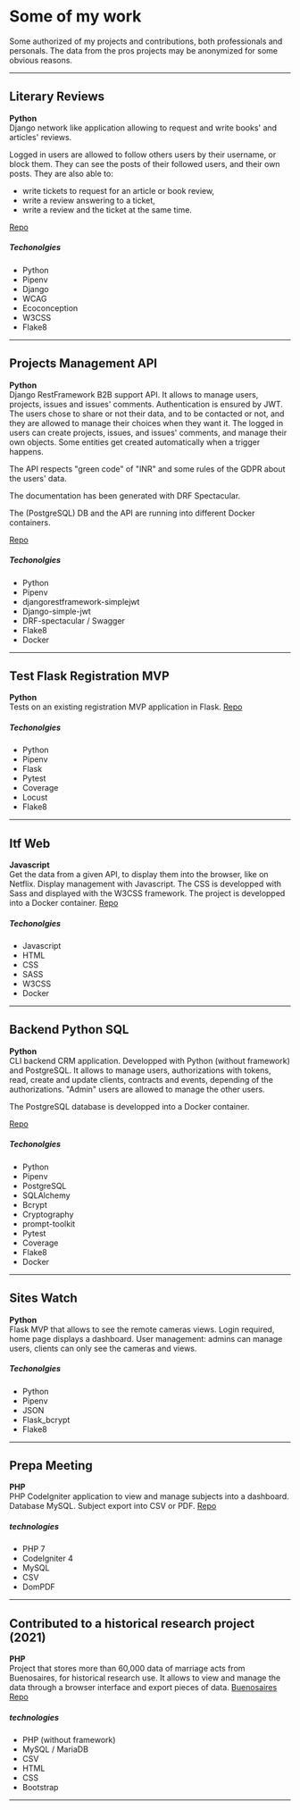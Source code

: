 
# Some of my work 

Some authorized of my projects and contributions, both professionals and personals. The data from the pros projects may be anonymized for some obvious reasons. 

---- 
## Literary Reviews 
**Python**     
Django network like application allowing to request and write books' and articles' reviews. 

Logged in users are allowed to follow others users by their username, or block them. They can see the posts of their followed users, and their own posts. 
They are also able to:
- write tickets to request for an article or book review, 
- write a review answering to a ticket, 
- write a review and the ticket at the same time. 

[Repo](https://github.com/morganprieur/Literary_reviews/tree/main) 


##### Techonolgies 
* Python 
* Pipenv 
* Django 
* WCAG 
* Ecoconception 
* W3CSS 
* Flake8 

---- 
## Projects Management API 
**Python**     
Django RestFramework B2B support API. 
It allows to manage users, projects, issues and issues' comments. Authentication is ensured by JWT. The users chose to share or not their data, and to be contacted or not, and they are allowed to manage their choices when they want it. 
The logged in users can create projects, issues, and issues' comments, and manage their own objects. Some entities get created automatically when a trigger happens. 

The API respects "green code" of "INR" and some rules of the GDPR about the users' data. 

The documentation has been generated with DRF Spectacular. 

The (PostgreSQL) DB and the API are running into different Docker containers. 

[Repo](https://github.com/morganprieur/Projects_management_API) 

##### Techonolgies 
* Python 
* Pipenv 
* djangorestframework-simplejwt 
* Django-simple-jwt 
* DRF-spectacular / Swagger 
* Flake8 
* Docker 

---- 
## Test Flask Registration MVP 
**Python**     
Tests on an existing registration MVP application in Flask. 
[Repo](https://github.com/morganprieur/Tests_flask) 

##### Techonolgies 
* Python 
* Pipenv 
* Flask 
* Pytest
* Coverage 
* Locust 
* Flake8 

---- 

## Itf Web 
**Javascript**     
Get the data from a given API, to display them into the browser, like on Netflix. 
Display management with Javascript. The CSS is developped with Sass and displayed with the W3CSS framework. 
The project is developped into a Docker container. 
[Repo](https://github.com/morganprieur/itf_web) 

##### Techonolgies 
* Javascript 
* HTML 
* CSS 
* SASS 
* W3CSS 
* Docker 
---- 
## Backend Python SQL 
**Python**     
CLI backend CRM application. Developped with Python (without framework) and PostgreSQL. 
It allows to manage users, authorizations with tokens, read, create and update clients, contracts and events, depending of the authorizations. "Admin" users are allowed to manage the other users. 

The PostgreSQL database is developped into a Docker container. 

[Repo](https://github.com/morganprieur/backend_python_sql) 

##### Techonolgies 
* Python 
* Pipenv 
* PostgreSQL 
* SQLAlchemy 
* Bcrypt 
* Cryptography 
* prompt-toolkit 
* Pytest 
* Coverage 
* Flake8 
* Docker 

---- 
## Sites Watch 
**Python**     
Flask MVP that allows to see the remote cameras views. Login required, home page displays a dashboard. 
User management: admins can manage users, clients can only see the cameras and views. 

##### Techonolgies 
* Python 
* Pipenv 
* JSON 
* Flask_bcrypt 
* Flake8 

---- 
## Prepa Meeting 
**PHP**     
PHP CodeIgniter application to view and manage subjects into a dashboard. Database MySQL. Subject export into CSV or PDF. 
[Repo](https://github.com/morganprieur/prepa-meeting) 

##### technologies 
* PHP 7 
* CodeIgniter 4 
* MySQL 
* CSV 
* DomPDF 

---- 
## Contributed to a historical research project (2021) 
**PHP**     
Project that stores more than 60,000 data of marriage acts from Buenosaires, for historical research use. It allows to view and manage the data through a browser interface and export pieces of data. 
[Buenosaires Repo](https://github.com/githof/buenosaires) 

##### technologies 
* PHP (without framework) 
* MySQL / MariaDB 
* CSV 
* HTML 
* CSS 
* Bootstrap 

---- 

